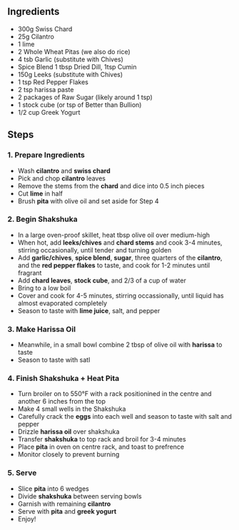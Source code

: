 
## Ingredients
- 300g Swiss Chard
- 25g Cilantro
- 1 lime
- 2 Whole Wheat Pitas (we also do rice)
- 4 tsb Garlic (substitute with Chives)
- Spice Blend 1 tbsp Dried Dill, 1tsp Cumin
- 150g Leeks (substitute with Chives)
- 1 tsp Red Pepper Flakes
- 2 tsp harissa paste
- 2 packages of Raw Sugar (likely around 1 tsp)
- 1 stock cube (or tsp of Better than Bullion)
- 1/2 cup Greek Yogurt

## Steps
### 1. Prepare Ingredients
- Wash **cilantro** and **swiss chard**
- Pick and chop **cilantro** leaves
- Remove the stems from the **chard** and dice into 0.5 inch pieces
- Cut **lime** in half
- Brush **pita** with olive oil and set aside for Step 4

### 2. Begin Shakshuka
- In a large oven-proof skillet, heat tbsp olive oil over medium-high
- When hot, add **leeks/chives** and **chard stems** and cook 3-4 minutes, stirring occasionally, until tender and turning golden
- Add **garlic/chives**, **spice blend**, **sugar**, three quarters of the **cilantro**, and the **red pepper flakes** to taste, and cook for 1-2 minutes until fragrant
- Add **chard leaves**, **stock cube**, and 2/3 of a cup of water
- Bring to a low boil
- Cover and cook for 4-5 minutes, stirring occassionally, until liquid has almost evaporated completely
- Season to taste with **lime juice**, salt, and pepper

### 3. Make Harissa Oil
- Meanwhile, in a small bowl combine 2 tbsp of olive oil with **harissa** to taste
- Season to taste with satl

### 4. Finish Shakshuka + Heat Pita
- Turn broiler on to 550°F with a rack positionined in the centre and another 6 inches from the top
- Make 4 small wells in the Shakshuka
- Carefully crack the **eggs** into each well and season to taste with salt and pepper
- Drizzle **harissa oil** over shakshuka
- Transfer **shakshuka** to top rack and broil for 3-4 minutes
- Place **pita** in oven on centre rack, and toast to prefrence
- Monitor closely to prevent burning

### 5. Serve
- Slice **pita** into 6 wedges
- Divide **shakshuka** between serving bowls
- Garnish with remaining **cilantro**
- Serve with **pita** and **greek yogurt**
- Enjoy!
